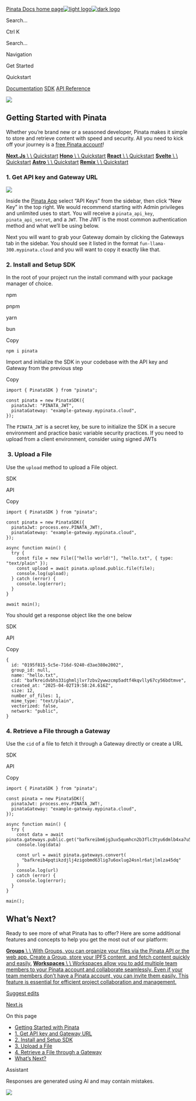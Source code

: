 [Pinata Docs home page![light logo](https://mintlify.s3.us-west-1.amazonaws.com/pinata/logo/light.svg)![dark logo](https://mintlify.s3.us-west-1.amazonaws.com/pinata/logo/dark.svg)](https://docs.pinata.cloud/)

Search...

Ctrl K

Search...

Navigation

Get Started

Quickstart

[Documentation](https://docs.pinata.cloud/quickstart) [SDK](https://docs.pinata.cloud/sdk/getting-started) [API Reference](https://docs.pinata.cloud/api-reference/introduction)

![](https://mintlify.s3.us-west-1.amazonaws.com/pinata/assets/hero.png)

## [​](https://docs.pinata.cloud/quickstart\#getting-started-with-pinata)  Getting Started with Pinata

Whether you’re brand new or a seasoned developer, Pinata makes it simple to store and retrieve content with speed and security. All you need to kick off your journey is a [free Pinata account](https://app.pinata.cloud/register)!

[**Next.Js** \\
\\
Quickstart](https://docs.pinata.cloud/frameworks/next-js) [**Hono** \\
\\
Quickstart](https://docs.pinata.cloud/frameworks/hono) [**React** \\
\\
Quickstart](https://docs.pinata.cloud/frameworks/react) [**Svelte** \\
\\
Quickstart](https://docs.pinata.cloud/frameworks/sveltekit) [**Astro** \\
\\
Quickstart](https://docs.pinata.cloud/frameworks/astro) [**Remix** \\
\\
Quickstart](https://docs.pinata.cloud/frameworks/remix)

### [​](https://docs.pinata.cloud/quickstart\#1-get-api-key-and-gateway-url)  1\. Get API key and Gateway URL

![](https://docs.mypinata.cloud/ipfs/bafybeignh2yy7bp7qpts5vi46prbjd6lbz23lmtbfcgvpcwc5rjkudrfta)

Inside the [Pinata App](https://app.pinata.cloud/) select “API Keys” from the sidebar, then click “New Key” in the top right. We would recommend starting with Admin privileges and unlimited uses to start. You will receive a `pinata_api_key`, `pinata_api_secret`, and a `JWT`. The JWT is the most common authentication method and what we’ll be using below.

Next you will want to grab your Gateway domain by clicking the Gateways tab in the sidebar. You should see it listed in the format `fun-llama-300.mypinata.cloud` and you will want to copy it exactly like that.

### [​](https://docs.pinata.cloud/quickstart\#2-install-and-setup-sdk)  2\. Install and Setup SDK

In the root of your project run the install command with your package manager of choice.

npm

pnpm

yarn

bun

Copy

```
npm i pinata

```

Import and initialize the SDK in your codebase with the API key and Gateway from the previous step

Copy

```
import { PinataSDK } from "pinata";

const pinata = new PinataSDK({
  pinataJwt: "PINATA_JWT",
  pinataGateway: "example-gateway.mypinata.cloud",
});

```

The `PINATA_JWT` is a secret key, be sure to initialize the SDK in a secure environment and practice basic variable security practices. If you need to upload from a client environment, consider using signed JWTs

### [​](https://docs.pinata.cloud/quickstart\#3-upload-a-file)  3\. Upload a File

Use the `upload` method to upload a File object.

SDK

API

Copy

```
import { PinataSDK } from "pinata";

const pinata = new PinataSDK({
  pinataJwt: process.env.PINATA_JWT!,
  pinataGateway: "example-gateway.mypinata.cloud",
});

async function main() {
  try {
    const file = new File(["hello world!"], "hello.txt", { type: "text/plain" });
    const upload = await pinata.upload.public.file(file);
    console.log(upload);
  } catch (error) {
    console.log(error);
  }
}

await main();

```

You should get a response object like the one below

SDK

API

Copy

```
{
  id: "0195f815-5c5e-716d-9240-d3ae380e2002",
  group_id: null,
  name: "hello.txt",
  cid: "bafkreidvbhs33ighmljlvr7zbv2ywwzcmp5adtf4kqvlly67cy56bdtmve",
  created_at: "2025-04-02T19:58:24.616Z",
  size: 12,
  number_of_files: 1,
  mime_type: "text/plain",
  vectorized: false,
  network: "public",
}

```

### [​](https://docs.pinata.cloud/quickstart\#4-retrieve-a-file-through-a-gateway)  4\. Retrieve a File through a Gateway

Use the `cid` of a file to fetch it through a Gateway directly or create a URL

SDK

API

Copy

```
import { PinataSDK } from "pinata";

const pinata = new PinataSDK({
  pinataJwt: process.env.PINATA_JWT!,
  pinataGateway: "example-gateway.mypinata.cloud",
});

async function main() {
  try {
    const data = await pinata.gateways.public.get("bafkreibm6jg3ux5qumhcn2b3flc3tyu6dmlb4xa7u5bf44yegnrjhc4yeq");
    console.log(data)

    const url = await pinata.gateways.convert(
      "bafkreib4pqtikzdjlj4zigobmd63lig7u6oxlug24snlr6atjlmlza45dq"
    )
    console.log(url)
  } catch (error) {
    console.log(error);
  }
}

main();

```

## [​](https://docs.pinata.cloud/quickstart\#what%E2%80%99s-next%3F)  What’s Next?

Ready to see more of what Pinata has to offer? Here are some additional features and concepts to help you get the most out of our platform:

[**Groups** \\
\\
With Groups, you can organize your files via the Pinata API or the web app. Create a Group, store your IPFS content, and fetch content quickly and easily.](https://docs.pinata.cloud/files/groups) [**Workspaces** \\
\\
Workspaces allow you to add multiple team members to your Pinata account and collaborate seamlessly. Even if your team members don’t have a Pinata account, you can invite them easily. This feature is essential for efficient project collaboration and management.](https://docs.pinata.cloud/account-management/workspaces)

[Suggest edits](https://github.com/pinatacloud/docs/edit/main/quickstart.mdx)

[Next.js](https://docs.pinata.cloud/frameworks/next-js)

On this page

- [Getting Started with Pinata](https://docs.pinata.cloud/quickstart#getting-started-with-pinata)
- [1\. Get API key and Gateway URL](https://docs.pinata.cloud/quickstart#1-get-api-key-and-gateway-url)
- [2\. Install and Setup SDK](https://docs.pinata.cloud/quickstart#2-install-and-setup-sdk)
- [3\. Upload a File](https://docs.pinata.cloud/quickstart#3-upload-a-file)
- [4\. Retrieve a File through a Gateway](https://docs.pinata.cloud/quickstart#4-retrieve-a-file-through-a-gateway)
- [What’s Next?](https://docs.pinata.cloud/quickstart#what%E2%80%99s-next%3F)

Assistant

Responses are generated using AI and may contain mistakes.

![](https://mintlify.s3.us-west-1.amazonaws.com/pinata/assets/hero.png)